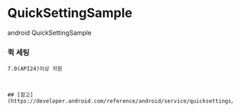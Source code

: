# QuickSettingSample
android QuickSettingSample

### 퀵 세팅
```text
7.0(API24)이상 지원



## [참고](https://developer.android.com/reference/android/service/quicksettings/TileService)
